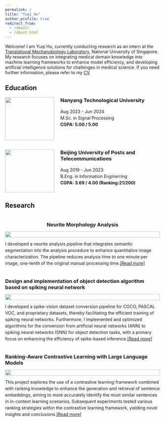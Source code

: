 ```yaml
---
permalink: /
title: "Yuqi Hu"
author_profile: true
redirect_from: 
  - /about/
  - /about.html
---
```


Welcome! I am Yuqi Hu, currently conducting research as an intern at the [Translational Mechanobiology Laboratory](https://hanrylab.med.nus.edu.sg/), National University of Singapore. My research focuses on integrating medical domain knowledge into machine learning frameworks to enhance model efficiency, and developing artificial intelligence solutions for challenges in medical science. If you need further information, please refer to my <a href="{{ site.baseurl }}/assets/new_cv.pdf" download="Yuqi_Hu_CV.pdf">CV</a>.

Education
-----
<div style="display: flex; align-items: flex-start; margin-bottom: 30px;">
    <img style="width: 160px; height: 140px; margin-right: 20px; object-fit: contain;" src="{{ site.baseurl }}/images/NTU_logo.png">
    <div>
        <h3 style="margin-top: 0;">Nanyang Technological University</h3>
        <p style="line-height: 1.5; font-size: 14px; margin: 0;">
            Aug 2023 - Jun 2024<br>
            M.Sc. in Signal Processing<br>
            <strong>CGPA: 5.00 / 5.00</strong>
        </p>
    </div>
</div>

<div style="display: flex; align-items: flex-start; margin-bottom: 30px;">
    <img style="width: 160px; height: 140px; margin-right: 20px; object-fit: contain;" src="{{ site.baseurl }}/images/bupt_logo.png">
    <div>
        <h3 style="margin-top: 0;">Beijing University of Posts and Telecommunications</h3>
        <p style="line-height: 1.5; font-size: 14px; margin: 0;">
            Aug 2019 - Jun 2023<br>
            B.Eng. in Information Enginerring<br>
            <strong>CGPA: 3.69 / 4.00 (Ranking:21/200)</strong>
        </p>
    </div>
</div>

Research
-----
<div style="display: flex; flex-direction: column; align-items: center; margin-bottom: 5px;">
    <h3 style="margin-bottom: 2px;">Neurite Morphology Analysis</h3>
    <div style="display: flex; flex-direction: column; align-items: center; width: 100%; margin-top: 10px;">
        <img style="width: 100%; height: auto; object-fit: contain;" src="{{ site.baseurl }}/images/neurite_comparison.png">
        <p style="line-height: 1.5; font-size: 14px; margin: 10px 0; text-align: left;">
            I developed a neurite analysis pipeline that integrates semantic segmentation into the analysis procedure to enhance quantitative image characterization. The pipeline reduces analysis time to one minute per image, one-tenth of the original manual processing time.<a href="{{ site.baseurl }}/research/object_detection">[Read more]</a>
        </p>
    </div>
</div>
<div style="display: flex; flex-direction: column; align-items: center; margin-bottom: 5px;">
    <h3 style="margin-bottom: 2px;">Design and implementation of object detection algorithm based on spiking neural network</h3>
    <div style="display: flex; flex-direction: column; align-items: center; width: 100%; margin-top: 10px;">
        <img style="width: 100%; height: auto; object-fit: contain;" src="{{ site.baseurl }}/images/spike_detection.png">
        <p style="line-height: 1.5; font-size: 14px; margin: 10px 0; text-align: left;">
            I developed a spike-vision dataset conversion pipeline for COCO, PASCAL VOC, and proprietary datasets, thereby facilitating the efficient training of spiking neural networks. Furthermore, I implemented and optimized algorithms for the conversion from artificial neural networks (ANN) to spiking neural networks (SNN) for object detection tasks, with a primary focus on enhancing the efficiency of spike-based inference.<a href="{{ site.baseurl }}/research/object_detection">[Read more]</a>
        </p>
    </div>
</div>
<div style="display: flex; flex-direction: column; align-items: center; margin-bottom: 5px;">
    <h3 style="margin-bottom: 2px;">Ranking-Aware Contrastive Learning with Large Language Models</h3>
    <div style="display: flex; flex-direction: column; align-items: center; width: 100%; margin-top: 10px;">
        <img style="width: 100%; height: auto; object-fit: contain;" src="{{ site.baseurl }}/images/LLM.jpg">
        <p style="line-height: 1.5; font-size: 14px; margin: 10px 0; text-align: left;">
            This project explores the use of a contrastive learning framework combined with ranking knowledge to enhance the generation and retrieval of sentence embeddings, aiming to more accurately identify the most similar sentences in in-context learning scenarios. Subsequent experiments tested various ranking strategies within the contrastive learning framework, yielding novel insights and conclusions.<a href="{{ site.baseurl }}/research/contextual_ranking">[Read more]</a>
        </p>
    </div>
</div>



